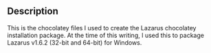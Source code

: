﻿## Description

This is the chocolatey files I used to create the Lazarus chocolatey installation package. At the time of this writing, I used this to package Lazarus v1.6.2 (32-bit and 64-bit) for Windows.
